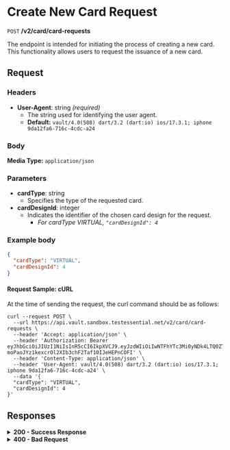 # Create New Card Request

`POST` **/v2/card/card-requests**

The endpoint is intended for initiating the process of creating a new card. This functionality allows users to request the issuance of a new card.

## Request

### Headers

 - **User-Agent**: string *(required)*
    - The string used for identifying the user agent.
    - **Default:** `vault/4.0(508) dart/3.2 (dart:io) ios/17.3.1; iphone 9da12fa6-716c-4cdc-a24`

### Body

**Media Type:** `application/json`

### Parameters

- **cardType**: string
  - Specifies the type of the requested card.
- **cardDesignId**: integer
  - Indicates the identifier of the chosen card design for the request.
    - *For cardType VIRTUAL, `"cardDesignId": 4`*

### **Example body**
  
```json
{
  "cardType": "VIRTUAL",
  "cardDesignId": 4
}
```

#### **Request Sample: cURL**

At the time of sending the request, the curl command should be as follows:

```curl cURL
curl --request POST \
  --url https://api.vault.sandbox.testessential.net/v2/card/card-requests \
  --header 'Accept: application/json' \
  --header 'Authorization: Bearer eyJhbGciOiJIUzI1NiIsInR5cCI6IkpXVCJ9.eyJzdWIiOiIwNTFhYTc3Mi0yNDk4LTQ0ZTEtODdmYi0zYzNhZDdlMTY1ODgiLCJleHAiOjE3MTIyMjQ1MTUsImlhdCI6MTcxMjEzODExNX0.8-moPaoJYz1kexcrOl2XIb3chF2Taf10IJeHEPnCOFI' \
  --header 'Content-Type: application/json' \
  --header 'User-Agent: vault/4.0(508) dart/3.2 (dart:io) ios/17.3.1; iphone 9da12fa6-716c-4cdc-a24' \
  --data '{
  "cardType": "VIRTUAL",
  "cardDesignId": 4
}'
```

## Responses

<details>
<summary><strong>200 - Success Response</strong></summary>
  
This field indicates the outcome of the cancellation operation.
  
**Media type:** `application/json`
  
- **id**: integer
  - The unique identifier assigned to the request for creating a new card.
  
**Responses example**
```json
{
  "id": 1234
}
```
</details>


<details>
<summary><strong>400 - Bad Request</strong></summary>

The response status code indicates that the requested page was not found on the server.
  
**Media type:** `application/json`
  
  

- **message:** string
  - Message displayed to the user.

- **field:** string
  - Specifies the field in the request that caused the error.

- **errorId:** integer
  - Identifier of the error.

- **systemId:** string
  - Identifier of the component.

- **originalMessage:** string
  - The original error message.

- **errorStackTrace:** string
  - The place where the error occurred in the code.

- **data:** object
  - Additional data related to the error, structured as key-value pairs.
    - **additionalProp1:** object
    - **additionalProp2:** object
    - **additionalProp3:** object

- **error:** string
  - Identifier of the error.

    
**Responses example**

```json
{
  "error": "COMMON",
  "errorId": 0,
  "message": "Sorry for inconvenience. We're fixing the issue. If you have urgent questions, contact support",
  "systemId": "core"
}
```

</details>
